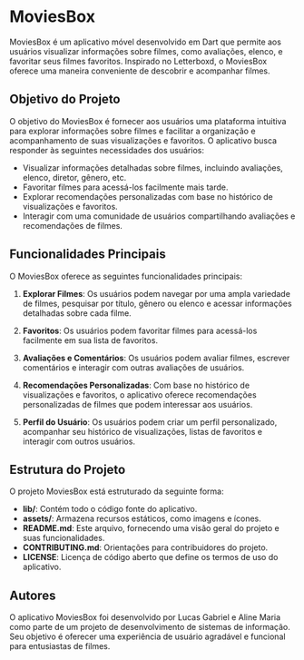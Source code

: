 # MoviesBox

MoviesBox é um aplicativo móvel desenvolvido em Dart que permite aos usuários visualizar informações sobre filmes, como avaliações, elenco, e favoritar seus filmes favoritos. Inspirado no Letterboxd, o MoviesBox oferece uma maneira conveniente de descobrir e acompanhar filmes.

## Objetivo do Projeto

O objetivo do MoviesBox é fornecer aos usuários uma plataforma intuitiva para explorar informações sobre filmes e facilitar a organização e acompanhamento de suas visualizações e favoritos. O aplicativo busca responder às seguintes necessidades dos usuários:

- Visualizar informações detalhadas sobre filmes, incluindo avaliações, elenco, diretor, gênero, etc.
- Favoritar filmes para acessá-los facilmente mais tarde.
- Explorar recomendações personalizadas com base no histórico de visualizações e favoritos.
- Interagir com uma comunidade de usuários compartilhando avaliações e recomendações de filmes.

## Funcionalidades Principais

O MoviesBox oferece as seguintes funcionalidades principais:

1. **Explorar Filmes**: Os usuários podem navegar por uma ampla variedade de filmes, pesquisar por título, gênero ou elenco e acessar informações detalhadas sobre cada filme.

2. **Favoritos**: Os usuários podem favoritar filmes para acessá-los facilmente em sua lista de favoritos.

3. **Avaliações e Comentários**: Os usuários podem avaliar filmes, escrever comentários e interagir com outras avaliações de usuários.

4. **Recomendações Personalizadas**: Com base no histórico de visualizações e favoritos, o aplicativo oferece recomendações personalizadas de filmes que podem interessar aos usuários.

5. **Perfil do Usuário**: Os usuários podem criar um perfil personalizado, acompanhar seu histórico de visualizações, listas de favoritos e interagir com outros usuários.

## Estrutura do Projeto

O projeto MoviesBox está estruturado da seguinte forma:

- **lib/**: Contém todo o código fonte do aplicativo.
- **assets/**: Armazena recursos estáticos, como imagens e ícones.
- **README.md**: Este arquivo, fornecendo uma visão geral do projeto e suas funcionalidades.
- **CONTRIBUTING.md**: Orientações para contribuidores do projeto.
- **LICENSE**: Licença de código aberto que define os termos de uso do aplicativo.

## Autores

O aplicativo MoviesBox foi desenvolvido por Lucas Gabriel e Aline Maria como parte de um projeto de desenvolvimento de sistemas de informação. Seu objetivo é oferecer uma experiência de usuário agradável e funcional para entusiastas de filmes.
